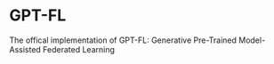 # GPT-FL
The offical implementation of GPT-FL: Generative Pre-Trained Model-Assisted Federated Learning
